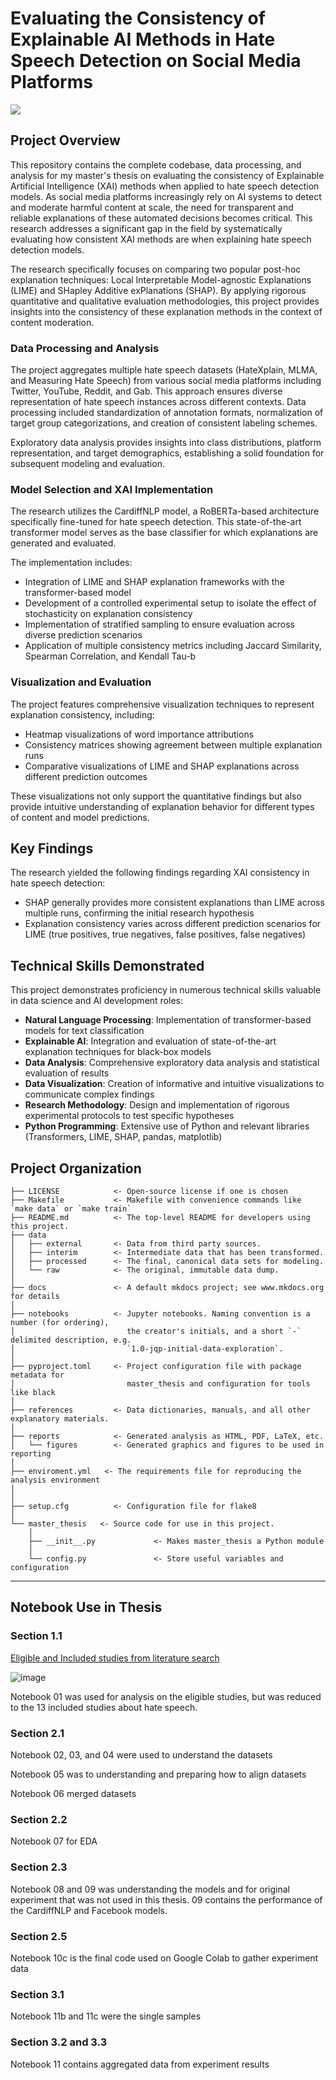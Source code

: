 # Evaluating the Consistency of Explainable AI Methods in Hate Speech Detection on Social Media Platforms

<a target="_blank" href="https://cookiecutter-data-science.drivendata.org/">
    <img src="https://img.shields.io/badge/CCDS-Project%20template-328F97?logo=cookiecutter" />
</a>

## Project Overview

This repository contains the complete codebase, data processing, and analysis for my master's thesis on evaluating the consistency of Explainable Artificial Intelligence (XAI) methods when applied to hate speech detection models. As social media platforms increasingly rely on AI systems to detect and moderate harmful content at scale, the need for transparent and reliable explanations of these automated decisions becomes critical. This research addresses a significant gap in the field by systematically evaluating how consistent XAI methods are when explaining hate speech detection models.

The research specifically focuses on comparing two popular post-hoc explanation techniques: Local Interpretable Model-agnostic Explanations (LIME) and SHapley Additive exPlanations (SHAP). By applying rigorous quantitative and qualitative evaluation methodologies, this project provides insights into the consistency of these explanation methods in the context of content moderation.

### Data Processing and Analysis

The project aggregates multiple hate speech datasets (HateXplain, MLMA, and Measuring Hate Speech) from various social media platforms including Twitter, YouTube, Reddit, and Gab. This approach ensures diverse representation of hate speech instances across different contexts. Data processing included standardization of annotation formats, normalization of target group categorizations, and creation of consistent labeling schemes.

Exploratory data analysis provides insights into class distributions, platform representation, and target demographics, establishing a solid foundation for subsequent modeling and evaluation.

### Model Selection and XAI Implementation

The research utilizes the CardiffNLP model, a RoBERTa-based architecture specifically fine-tuned for hate speech detection. This state-of-the-art transformer model serves as the base classifier for which explanations are generated and evaluated.

The implementation includes:

- Integration of LIME and SHAP explanation frameworks with the transformer-based model
- Development of a controlled experimental setup to isolate the effect of stochasticity on explanation consistency
- Implementation of stratified sampling to ensure evaluation across diverse prediction scenarios
- Application of multiple consistency metrics including Jaccard Similarity, Spearman Correlation, and Kendall Tau-b


### Visualization and Evaluation

The project features comprehensive visualization techniques to represent explanation consistency, including:

- Heatmap visualizations of word importance attributions
- Consistency matrices showing agreement between multiple explanation runs
- Comparative visualizations of LIME and SHAP explanations across different prediction outcomes

These visualizations not only support the quantitative findings but also provide intuitive understanding of explanation behavior for different types of content and model predictions.

## Key Findings

The research yielded the following findings regarding XAI consistency in hate speech detection:

- SHAP generally provides more consistent explanations than LIME across multiple runs, confirming the initial research hypothesis
- Explanation consistency varies across different prediction scenarios for LIME (true positives, true negatives, false positives, false negatives)

## Technical Skills Demonstrated

This project demonstrates proficiency in numerous technical skills valuable in data science and AI development roles:

- **Natural Language Processing**: Implementation of transformer-based models for text classification
- **Explainable AI**: Integration and evaluation of state-of-the-art explanation techniques for black-box models
- **Data Analysis**: Comprehensive exploratory data analysis and statistical evaluation of results
- **Data Visualization**: Creation of informative and intuitive visualizations to communicate complex findings
- **Research Methodology**: Design and implementation of rigorous experimental protocols to test specific hypotheses
- **Python Programming**: Extensive use of Python and relevant libraries (Transformers, LIME, SHAP, pandas, matplotlib)

## Project Organization

```
├── LICENSE            <- Open-source license if one is chosen
├── Makefile           <- Makefile with convenience commands like `make data` or `make train`
├── README.md          <- The top-level README for developers using this project.
├── data
│   ├── external       <- Data from third party sources.
│   ├── interim        <- Intermediate data that has been transformed.
│   ├── processed      <- The final, canonical data sets for modeling.
│   └── raw            <- The original, immutable data dump.
│
├── docs               <- A default mkdocs project; see www.mkdocs.org for details
│
├── notebooks          <- Jupyter notebooks. Naming convention is a number (for ordering),
│                         the creator's initials, and a short `-` delimited description, e.g.
│                         `1.0-jqp-initial-data-exploration`.
│
├── pyproject.toml     <- Project configuration file with package metadata for 
│                         master_thesis and configuration for tools like black
│
├── references         <- Data dictionaries, manuals, and all other explanatory materials.
│
├── reports            <- Generated analysis as HTML, PDF, LaTeX, etc.
│   └── figures        <- Generated graphics and figures to be used in reporting
│
├── enviroment.yml   <- The requirements file for reproducing the analysis environment
│                         
│
├── setup.cfg          <- Configuration file for flake8
│
└── master_thesis   <- Source code for use in this project.
    │
    ├── __init__.py             <- Makes master_thesis a Python module
    │
    └── config.py               <- Store useful variables and configuration
```

--------

## Notebook Use in Thesis

### Section 1.1

[Eligible and Included studies from literature search](https://www.zotero.org/groups/5798956/gamez_master_thesis)

![image](https://github.com/user-attachments/assets/bc3285ec-59e1-4c7c-948f-c1598d9f91fe)

Notebook 01 was used for analysis on the eligible studies, but was reduced to the 13 included studies about hate speech.

### Section 2.1 

Notebook 02, 03, and 04 were used to understand the datasets

Notebook 05 was to understanding and preparing how to align datasets

Notebook 06 merged datasets

### Section 2.2

Notebook 07 for EDA

### Section 2.3

Notebook 08 and 09 was understanding the models and for original experiment that was not used in this thesis. 09 contains the performance of the CardiffNLP and Facebook models. 

### Section 2.5

Notebook 10c is the final code used on Google Colab to gather experiment data

### Section 3.1

Notebook 11b and 11c were the single samples 

### Section 3.2 and 3.3

Notebook 11 contains aggregated data from experiment results

